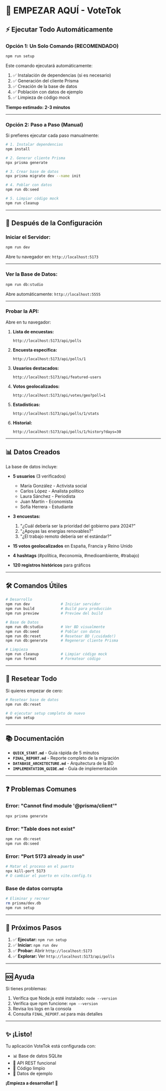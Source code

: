 # 🚀 EMPEZAR AQUÍ - VoteTok

## ⚡ Ejecutar Todo Automáticamente

### **Opción 1: Un Solo Comando (RECOMENDADO)**

```bash
npm run setup
```

Este comando ejecutará automáticamente:
1. ✅ Instalación de dependencias (si es necesario)
2. ✅ Generación del cliente Prisma
3. ✅ Creación de la base de datos
4. ✅ Población con datos de ejemplo
5. ✅ Limpieza de código mock

**Tiempo estimado: 2-3 minutos**

---

### **Opción 2: Paso a Paso (Manual)**

Si prefieres ejecutar cada paso manualmente:

```bash
# 1. Instalar dependencias
npm install

# 2. Generar cliente Prisma
npx prisma generate

# 3. Crear base de datos
npx prisma migrate dev --name init

# 4. Poblar con datos
npm run db:seed

# 5. Limpiar código mock
npm run cleanup
```

---

## 🎯 Después de la Configuración

### **Iniciar el Servidor:**

```bash
npm run dev
```

Abre tu navegador en: `http://localhost:5173`

---

### **Ver la Base de Datos:**

```bash
npm run db:studio
```

Abre automáticamente: `http://localhost:5555`

---

### **Probar la API:**

Abre en tu navegador:

1. **Lista de encuestas:**
   ```
   http://localhost:5173/api/polls
   ```

2. **Encuesta específica:**
   ```
   http://localhost:5173/api/polls/1
   ```

3. **Usuarios destacados:**
   ```
   http://localhost:5173/api/featured-users
   ```

4. **Votos geolocalizados:**
   ```
   http://localhost:5173/api/votes/geo?poll=1
   ```

5. **Estadísticas:**
   ```
   http://localhost:5173/api/polls/1/stats
   ```

6. **Historial:**
   ```
   http://localhost:5173/api/polls/1/history?days=30
   ```

---

## 📊 Datos Creados

La base de datos incluye:

- **5 usuarios** (3 verificados)
  - María González - Activista social
  - Carlos López - Analista político
  - Laura Sánchez - Periodista
  - Juan Martín - Economista
  - Sofía Herrera - Estudiante

- **3 encuestas:**
  1. "¿Cuál debería ser la prioridad del gobierno para 2024?"
  2. "¿Apoyas las energías renovables?"
  3. "¿El trabajo remoto debería ser el estándar?"

- **15 votos geolocalizados** en España, Francia y Reino Unido

- **4 hashtags** (#política, #economía, #medioambiente, #trabajo)

- **120 registros históricos** para gráficos

---

## 🛠️ Comandos Útiles

```bash
# Desarrollo
npm run dev              # Iniciar servidor
npm run build            # Build para producción
npm run preview          # Preview del build

# Base de Datos
npm run db:studio        # Ver BD visualmente
npm run db:seed          # Poblar con datos
npm run db:reset         # Resetear BD (¡cuidado!)
npm run db:generate      # Regenerar cliente Prisma

# Limpieza
npm run cleanup          # Limpiar código mock
npm run format           # Formatear código
```

---

## 🔄 Resetear Todo

Si quieres empezar de cero:

```bash
# Resetear base de datos
npm run db:reset

# O ejecutar setup completo de nuevo
npm run setup
```

---

## 📚 Documentación

- **`QUICK_START.md`** - Guía rápida de 5 minutos
- **`FINAL_REPORT.md`** - Reporte completo de la migración
- **`DATABASE_ARCHITECTURE.md`** - Arquitectura de la BD
- **`IMPLEMENTATION_GUIDE.md`** - Guía de implementación

---

## ❓ Problemas Comunes

### **Error: "Cannot find module '@prisma/client'"**
```bash
npx prisma generate
```

### **Error: "Table does not exist"**
```bash
npm run db:reset
npm run db:seed
```

### **Error: "Port 5173 already in use"**
```bash
# Matar el proceso en el puerto
npx kill-port 5173
# O cambiar el puerto en vite.config.ts
```

### **Base de datos corrupta**
```bash
# Eliminar y recrear
rm prisma/dev.db
npm run setup
```

---

## 🎯 Próximos Pasos

1. ✅ **Ejecutar:** `npm run setup`
2. ✅ **Iniciar:** `npm run dev`
3. ✅ **Probar:** Abrir `http://localhost:5173`
4. ✅ **Explorar:** Ver `http://localhost:5173/api/polls`

---

## 🆘 Ayuda

Si tienes problemas:

1. Verifica que Node.js esté instalado: `node --version`
2. Verifica que npm funcione: `npm --version`
3. Revisa los logs en la consola
4. Consulta `FINAL_REPORT.md` para más detalles

---

## ✨ ¡Listo!

Tu aplicación VoteTok está configurada con:
- 📊 Base de datos SQLite
- 🔗 API REST funcional
- 🧹 Código limpio
- 📝 Datos de ejemplo

**¡Empieza a desarrollar!** 🚀
